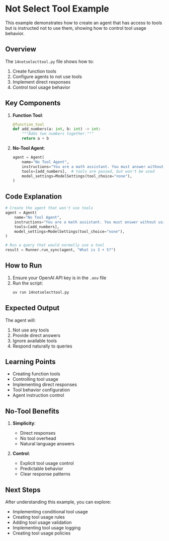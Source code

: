 # Not Select Tool Example

This example demonstrates how to create an agent that has access to tools but is instructed not to use them, showing how to control tool usage behavior.

## Overview

The `14notselecttool.py` file shows how to:
1. Create function tools
2. Configure agents to not use tools
3. Implement direct responses
4. Control tool usage behavior

## Key Components

1. **Function Tool**:
   ```python
   @function_tool
   def add_numbers(a: int, b: int) -> int:
       """Adds two numbers together."""
       return a + b
   ```

2. **No-Tool Agent**:
   ```python
   agent = Agent(
       name="No Tool Agent",
       instructions="You are a math assistant. You must answer without using tools.",
       tools=[add_numbers],  # tools are passed, but won't be used
       model_settings=ModelSettings(tool_choice="none"),
   )
   ```

## Code Explanation

```python
# Create the agent that won't use tools
agent = Agent(
    name="No Tool Agent",
    instructions="You are a math assistant. You must answer without using tools.",
    tools=[add_numbers],
    model_settings=ModelSettings(tool_choice="none"),
)

# Run a query that would normally use a tool
result = Runner.run_sync(agent, "What is 3 + 5?")
```

## How to Run

1. Ensure your OpenAI API key is in the `.env` file
2. Run the script:
   ```bash
   uv run 14notselecttool.py
   ```

## Expected Output

The agent will:
1. Not use any tools
2. Provide direct answers
3. Ignore available tools
4. Respond naturally to queries

## Learning Points

- Creating function tools
- Controlling tool usage
- Implementing direct responses
- Tool behavior configuration
- Agent instruction control

## No-Tool Benefits

1. **Simplicity**:
   - Direct responses
   - No tool overhead
   - Natural language answers

2. **Control**:
   - Explicit tool usage control
   - Predictable behavior
   - Clear response patterns

## Next Steps

After understanding this example, you can explore:
- Implementing conditional tool usage
- Creating tool usage rules
- Adding tool usage validation
- Implementing tool usage logging
- Creating tool usage policies 
